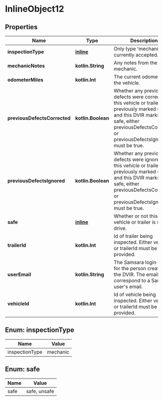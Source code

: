 
# InlineObject12

## Properties
Name | Type | Description | Notes
------------ | ------------- | ------------- | -------------
**inspectionType** | [**inline**](#InspectionTypeEnum) | Only type &#39;mechanic&#39; is currently accepted. | 
**mechanicNotes** | **kotlin.String** | Any notes from the mechanic. |  [optional]
**odometerMiles** | **kotlin.Int** | The current odometer of the vehicle. |  [optional]
**previousDefectsCorrected** | **kotlin.Boolean** | Whether any previous defects were corrected. If this vehicle or trailer was previously marked unsafe, and this DVIR marks it as safe, either previousDefectsCorrected or previousDefectsIgnored must be true. |  [optional]
**previousDefectsIgnored** | **kotlin.Boolean** | Whether any previous defects were ignored. If this vehicle or trailer was previously marked unsafe, and this DVIR marks it as safe, either previousDefectsCorrected or previousDefectsIgnored must be true. |  [optional]
**safe** | [**inline**](#SafeEnum) | Whether or not this vehicle or trailer is safe to drive. | 
**trailerId** | **kotlin.Int** | Id of trailer being inspected. Either vehicleId or trailerId must be provided. |  [optional]
**userEmail** | **kotlin.String** | The Samsara login email for the person creating the DVIR. The email must correspond to a Samsara user&#39;s email. | 
**vehicleId** | **kotlin.Int** | Id of vehicle being inspected. Either vehicleId or trailerId must be provided. |  [optional]


<a name="InspectionTypeEnum"></a>
## Enum: inspectionType
Name | Value
---- | -----
inspectionType | mechanic


<a name="SafeEnum"></a>
## Enum: safe
Name | Value
---- | -----
safe | safe, unsafe



